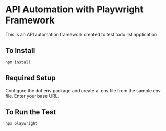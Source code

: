 # API Automation with Playwright Framework
This is an API automation framework created to test todo list application

## To Install
`npm install`

## Required Setup
Configure the dot env package and create a .env file from the sample.env file. Enter your base URL. 


## To Run the Test
`npx playwright`

